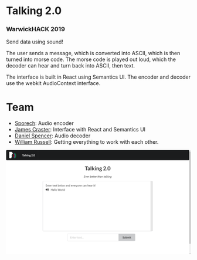 # Talking 2.0
### WarwickHACK 2019

Send data using sound!

The user sends a message, which is converted into ASCII, which is then turned into morse code. The morse code is played out loud, which the decoder can hear and turn back into ASCII, then text.

The interface is built in React using Semantics UI. The encoder and decoder use the webkit AudioContext interface.

# Team

- [Sporech](https://github.com/Sporech): Audio encoder
- [James Craster](https://github.com/JamesCraster): Interface with React and Semantics UI
- [Daniel Spencer](https://github.com/danielfspencer): Audio decoder
- [William Russell](https://github.com/wrussell1999): Getting everything to work with each other.

![Screenshot](screenshot.png)
